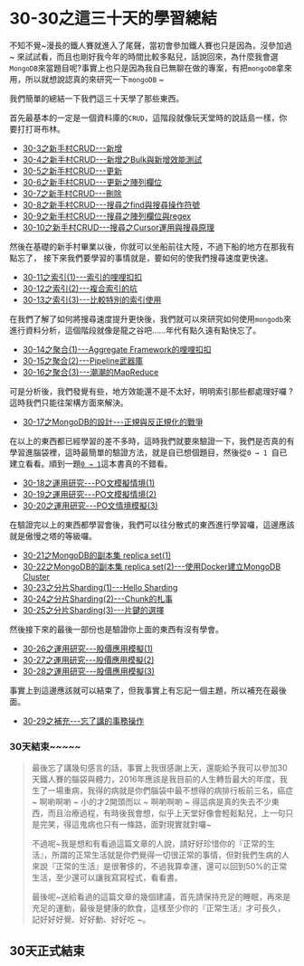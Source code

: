 # 30-30之這三十天的學習總結

不知不覺~漫長的鐵人賽就進入了尾聲，當初會參加鐵人賽也只是因為，沒參加過 ~ 來試試看，而且也剛好我今年的時間比較多點兒，話說回來，為什麼我會選`MongoDB`來當題目呢?事實上也只是因為我自已無聊在做的專案，有把`mongoDB`拿來用，所以就想說認真的來研究一下`mongoDB` ~ 

我們簡單的總結一下我們這三十天學了那些東西。

首先最基本的一定是一個資料庫的`CRUD`，這階段就像玩天堂時的說話島一樣，你要打打哥布林。

* [30-3之新手村CRUD---新增](http://marklin-blog.logdown.com/posts/1392616--30-3-new-crud-released)
* [30-4之新手村CRUD---新增之Bulk與新增效能測試](http://marklin-blog.logdown.com/posts/1392642)
* [30-5之新手村CRUD---更新](http://marklin-blog.logdown.com/posts/1392773)
* [30-6之新手村CRUD---更新之陣列欄位](http://marklin-blog.logdown.com/posts/1392802)
* [30-7之新手村CRUD---刪除](http://marklin-blog.logdown.com/posts/1393739-novice-village-crud-of-30-7mongodb-delete)
* [30-8之新手村CRUD---搜尋之find與搜尋操作符號](http://marklin-blog.logdown.com/posts/1393753-novice-village-crud-of-30-8mongodb-search-the-find-and-search-operation-symbol)
* [30-9之新手村CRUD---搜尋之陣列欄位與regex](http://marklin-blog.logdown.com/posts/1393776-30-9-new-array-field-of-the-crud-search-regex)
* [30-10之新手村CRUD---搜尋之Cursor運用與搜尋原理](http://marklin-blog.logdown.com/posts/1393789-30-10mongodb-crud-novice-village-search-cursor-using-the-principles-of-and-search-for)

然後在基礎的新手村畢業以後，你就可以坐船前往大陸，不過下船的地方在那我有點忘了，
接下來我們要學習的事情就是，要如何的使我們搜尋速度更快速。

* [30-11之索引(1)---索引的哩哩扣扣](http://marklin-blog.logdown.com/posts/1394035-30-11-index-of-mongodb-1-button)
* [30-12之索引(2)---複合索引的坑](http://marklin-blog.logdown.com/posts/1394050-30-12-index-of-mongodb-2-composite-index)
* [30-13之索引(3)---比較特別的索引使用](http://marklin-blog.logdown.com/posts/1394068-30-13-index-of-mongodb-3-special-indexes)

在我們了解了如何將搜尋速度提升更快後，我們就可以來研究如何使用`mongodb`來進行資料分析，這個階段就像是龍之谷吧……年代有點久遠有點快忘了。

* [30-14之聚合(1)---Aggregate Framework的哩哩扣扣](http://marklin-blog.logdown.com/posts/1394100-mongodb-polymerization-of-30-14-1-aggregate-framework-with-buckle)
* [30-15之聚合(2)---Pipeline武器庫](http://marklin-blog.logdown.com/posts/1394127)
* [30-16之聚合(3)---潮潮的MapReduce](http://marklin-blog.logdown.com/posts/1394143-30-16-polymerization-of-3-the-drying-of-mapreduce)

可是分析後，我們發覺有些，地方效能還不是不太好，明明索引那些都處理好囉 ? 這時我們只能往架構方面來解決。

* [30-17之MongoDB的設計---正規與反正規化的戰爭](http://marklin-blog.logdown.com/posts/1394159-mongodb-30-17-design-the-formal-war-with-anti-normalization)

在以上的東西都已經學習的差不多時，這時我們就要來驗證一下，我們是否真的有學習進腦袋裡，這時最簡單的驗證方法，就是自已想個題目，然後從`0 → 1 `自已建立看看。順到一題[`0 → 1`](http://www.books.com.tw/products/0010651050)這本書真的不錯看。

* [30-18之運用研究---PO文模擬情境(1)](http://marklin-blog.logdown.com/posts/1394193)
* [30-19之運用研究---PO文模擬情境(2)](http://marklin-blog.logdown.com/posts/1394219-mongodb-30-19-study-po-simulation-of-use-situations-2)
* [30-20之運用研究---PO文情境模擬(3)](http://marklin-blog.logdown.com/posts/1394233-mongodb-30-20-study-po-simulation-3)

在驗證完以上的東西都學習會後，我們可以往分散式的東西進行學習囉，這邊應該就是傲慢之塔的等級囉。

* [30-21之MongoDB的副本集 replica set(1)](http://marklin-blog.logdown.com/posts/1394442-30-21-mongodb-replica-set-replica-set-1)
* [30-22之MongoDB的副本集 replica set(2)---使用Docker建立MongoDB Cluster](http://marklin-blog.logdown.com/posts/1394457-30-22-mongodb-replica-set-replica-set-2-using-the-docker-build-mongodb-cluster)
* [30-23之分片Sharding(1)---Hello Sharding](http://marklin-blog.logdown.com/posts/1394470-mongodb-30-23-sliced-sharding-hello-sharding)
* [30-24之分片Sharding(2)---Chunk的札事](http://marklin-blog.logdown.com/posts/1394490-mongodb-30-24-patch-sharding-2-chunk)
* [30-25之分片Sharding(3)---片鍵的選擇](http://marklin-blog.logdown.com/posts/1394504-mongodb-30-25-patch-sharding-3-key-choices)

然後接下來的最後一部份也是驗證你上面的東西有沒有學會。

* [30-26之運用研究---股價應用模擬(1)](http://marklin-blog.logdown.com/posts/1394511)
* [30-27之運用研究---股價應用模擬(2)](http://marklin-blog.logdown.com/posts/1394543-30-27-mongodb-applications-price-simulation-2)
* [30-28之運用研究---股價應用模擬(3)](http://marklin-blog.logdown.com/posts/1394562)

事實上到這邊應該就可以結束了，但我事實上有忘記一個主題，所以補充在最後面。

* [30-29之補充---忘了講的事務操作](http://marklin-blog.logdown.com/posts/1394578)

### 30天結束~~~~~

> 最後忘了講幾句感言的話，事實上我很感謝上天，還能給予我可以參加30天鐵人賽的腦袋與體力，2016年應該是我目前的人生轉哲最大的年度，我生了一場重病，我得的病就是你們腦袋中最不想得的病排行板前三名，癌症 ~ 啊喲啊喲 ~ 小的才2開頭而以 ~ 啊喲啊喲 ~ 得這病是真的失去不少東西，而且治療過程，有時後我會想，似乎上天堂好像會輕鬆點兒，上一句只是完笑，得這鬼病也只有一條路，面對現實就對囉~
> 
> 不過呢~我是想和有看過這篇文章的人說，請好好珍惜你的『正常的生活』，所謂的正常生活就是你們覺得一切很正常的事情，但對我們生病的人來說『正常的生活』是很奢侈的，不過我算幸運，還可以回到50%的正常生活，至少還可以讓我寫寫程式，看看書。
> 
> 最後呢~送給看過的這篇文章的幾個建議，首先請保持充足的睡眠，再來是充足的運動，最後是健康的飲食，這樣至少你的『正常生活』才可長久， 記好好好覺、好好動、好好吃 ~。

## 30天正式結束
